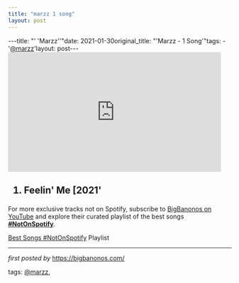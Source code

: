 ```yaml
---
title: "marzz 1 song"
layout: post
---
```

---title: "' 'Marzz''"date: 2021-01-30original_title: "'Marzz - 1 Song'"tags:  - '[@marzz](/tags/marzz/)'layout: post---<iframe frameborder="0" height="270" src="https://youtube.com/embed/eSt_FCD0uZc" width="480"></iframe><h2><ol><li>Feelin' Me [2021'</li></ol></h2><!--Subscribe and Playlist Links--><div>    <p>For more exclusive tracks not on Spotify, subscribe to <a href="https://www.youtube.com/[@BigBanonos](/tags/BigBanonos/)" target="_blank">BigBanonos on YouTube</a> and explore their curated playlist of the best songs <strong>[#NotOnSpotify](/tags/NotOnSpotify/)</strong>.</p>    <p><a href="https://www.youtube.com/playlist?list=PLtuNtuTatqI0kFahUCbtbfenC_ET5O_tr" target="_blank">Best Songs [#NotOnSpotify](/tags/NotOnSpotify/) Playlist<br /></a></p></div><hr /><p><em>first posted by</em> <a href="https://bigbanonos.com/" rel="noopener" target="_new">https://bigbanonos.com/</a></p><p>tags: [@marzz](/tags/marzz/),</p>